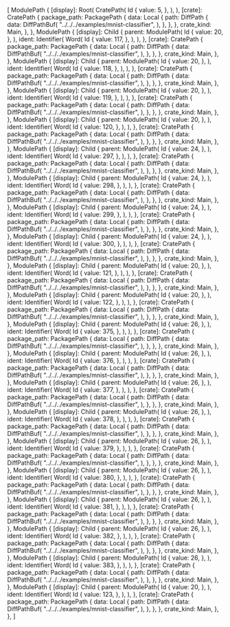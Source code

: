 [
    ModulePath {
        [display]: Root(
            CratePath(
                Id {
                    value: 5,
                },
            ),
        ),
        [crate]: CratePath {
            package_path: PackagePath {
                data: Local {
                    path: DiffPath {
                        data: DiffPathBuf(
                            "../../../examples/mnist-classifier",
                        ),
                    },
                },
            },
            crate_kind: Main,
        },
    },
    ModulePath {
        [display]: Child {
            parent: ModulePath(
                Id {
                    value: 20,
                },
            ),
            ident: Identifier(
                Word(
                    Id {
                        value: 117,
                    },
                ),
            ),
        },
        [crate]: CratePath {
            package_path: PackagePath {
                data: Local {
                    path: DiffPath {
                        data: DiffPathBuf(
                            "../../../examples/mnist-classifier",
                        ),
                    },
                },
            },
            crate_kind: Main,
        },
    },
    ModulePath {
        [display]: Child {
            parent: ModulePath(
                Id {
                    value: 20,
                },
            ),
            ident: Identifier(
                Word(
                    Id {
                        value: 118,
                    },
                ),
            ),
        },
        [crate]: CratePath {
            package_path: PackagePath {
                data: Local {
                    path: DiffPath {
                        data: DiffPathBuf(
                            "../../../examples/mnist-classifier",
                        ),
                    },
                },
            },
            crate_kind: Main,
        },
    },
    ModulePath {
        [display]: Child {
            parent: ModulePath(
                Id {
                    value: 20,
                },
            ),
            ident: Identifier(
                Word(
                    Id {
                        value: 119,
                    },
                ),
            ),
        },
        [crate]: CratePath {
            package_path: PackagePath {
                data: Local {
                    path: DiffPath {
                        data: DiffPathBuf(
                            "../../../examples/mnist-classifier",
                        ),
                    },
                },
            },
            crate_kind: Main,
        },
    },
    ModulePath {
        [display]: Child {
            parent: ModulePath(
                Id {
                    value: 20,
                },
            ),
            ident: Identifier(
                Word(
                    Id {
                        value: 120,
                    },
                ),
            ),
        },
        [crate]: CratePath {
            package_path: PackagePath {
                data: Local {
                    path: DiffPath {
                        data: DiffPathBuf(
                            "../../../examples/mnist-classifier",
                        ),
                    },
                },
            },
            crate_kind: Main,
        },
    },
    ModulePath {
        [display]: Child {
            parent: ModulePath(
                Id {
                    value: 24,
                },
            ),
            ident: Identifier(
                Word(
                    Id {
                        value: 297,
                    },
                ),
            ),
        },
        [crate]: CratePath {
            package_path: PackagePath {
                data: Local {
                    path: DiffPath {
                        data: DiffPathBuf(
                            "../../../examples/mnist-classifier",
                        ),
                    },
                },
            },
            crate_kind: Main,
        },
    },
    ModulePath {
        [display]: Child {
            parent: ModulePath(
                Id {
                    value: 24,
                },
            ),
            ident: Identifier(
                Word(
                    Id {
                        value: 298,
                    },
                ),
            ),
        },
        [crate]: CratePath {
            package_path: PackagePath {
                data: Local {
                    path: DiffPath {
                        data: DiffPathBuf(
                            "../../../examples/mnist-classifier",
                        ),
                    },
                },
            },
            crate_kind: Main,
        },
    },
    ModulePath {
        [display]: Child {
            parent: ModulePath(
                Id {
                    value: 24,
                },
            ),
            ident: Identifier(
                Word(
                    Id {
                        value: 299,
                    },
                ),
            ),
        },
        [crate]: CratePath {
            package_path: PackagePath {
                data: Local {
                    path: DiffPath {
                        data: DiffPathBuf(
                            "../../../examples/mnist-classifier",
                        ),
                    },
                },
            },
            crate_kind: Main,
        },
    },
    ModulePath {
        [display]: Child {
            parent: ModulePath(
                Id {
                    value: 24,
                },
            ),
            ident: Identifier(
                Word(
                    Id {
                        value: 300,
                    },
                ),
            ),
        },
        [crate]: CratePath {
            package_path: PackagePath {
                data: Local {
                    path: DiffPath {
                        data: DiffPathBuf(
                            "../../../examples/mnist-classifier",
                        ),
                    },
                },
            },
            crate_kind: Main,
        },
    },
    ModulePath {
        [display]: Child {
            parent: ModulePath(
                Id {
                    value: 20,
                },
            ),
            ident: Identifier(
                Word(
                    Id {
                        value: 121,
                    },
                ),
            ),
        },
        [crate]: CratePath {
            package_path: PackagePath {
                data: Local {
                    path: DiffPath {
                        data: DiffPathBuf(
                            "../../../examples/mnist-classifier",
                        ),
                    },
                },
            },
            crate_kind: Main,
        },
    },
    ModulePath {
        [display]: Child {
            parent: ModulePath(
                Id {
                    value: 20,
                },
            ),
            ident: Identifier(
                Word(
                    Id {
                        value: 122,
                    },
                ),
            ),
        },
        [crate]: CratePath {
            package_path: PackagePath {
                data: Local {
                    path: DiffPath {
                        data: DiffPathBuf(
                            "../../../examples/mnist-classifier",
                        ),
                    },
                },
            },
            crate_kind: Main,
        },
    },
    ModulePath {
        [display]: Child {
            parent: ModulePath(
                Id {
                    value: 26,
                },
            ),
            ident: Identifier(
                Word(
                    Id {
                        value: 375,
                    },
                ),
            ),
        },
        [crate]: CratePath {
            package_path: PackagePath {
                data: Local {
                    path: DiffPath {
                        data: DiffPathBuf(
                            "../../../examples/mnist-classifier",
                        ),
                    },
                },
            },
            crate_kind: Main,
        },
    },
    ModulePath {
        [display]: Child {
            parent: ModulePath(
                Id {
                    value: 26,
                },
            ),
            ident: Identifier(
                Word(
                    Id {
                        value: 376,
                    },
                ),
            ),
        },
        [crate]: CratePath {
            package_path: PackagePath {
                data: Local {
                    path: DiffPath {
                        data: DiffPathBuf(
                            "../../../examples/mnist-classifier",
                        ),
                    },
                },
            },
            crate_kind: Main,
        },
    },
    ModulePath {
        [display]: Child {
            parent: ModulePath(
                Id {
                    value: 26,
                },
            ),
            ident: Identifier(
                Word(
                    Id {
                        value: 377,
                    },
                ),
            ),
        },
        [crate]: CratePath {
            package_path: PackagePath {
                data: Local {
                    path: DiffPath {
                        data: DiffPathBuf(
                            "../../../examples/mnist-classifier",
                        ),
                    },
                },
            },
            crate_kind: Main,
        },
    },
    ModulePath {
        [display]: Child {
            parent: ModulePath(
                Id {
                    value: 26,
                },
            ),
            ident: Identifier(
                Word(
                    Id {
                        value: 378,
                    },
                ),
            ),
        },
        [crate]: CratePath {
            package_path: PackagePath {
                data: Local {
                    path: DiffPath {
                        data: DiffPathBuf(
                            "../../../examples/mnist-classifier",
                        ),
                    },
                },
            },
            crate_kind: Main,
        },
    },
    ModulePath {
        [display]: Child {
            parent: ModulePath(
                Id {
                    value: 26,
                },
            ),
            ident: Identifier(
                Word(
                    Id {
                        value: 379,
                    },
                ),
            ),
        },
        [crate]: CratePath {
            package_path: PackagePath {
                data: Local {
                    path: DiffPath {
                        data: DiffPathBuf(
                            "../../../examples/mnist-classifier",
                        ),
                    },
                },
            },
            crate_kind: Main,
        },
    },
    ModulePath {
        [display]: Child {
            parent: ModulePath(
                Id {
                    value: 26,
                },
            ),
            ident: Identifier(
                Word(
                    Id {
                        value: 380,
                    },
                ),
            ),
        },
        [crate]: CratePath {
            package_path: PackagePath {
                data: Local {
                    path: DiffPath {
                        data: DiffPathBuf(
                            "../../../examples/mnist-classifier",
                        ),
                    },
                },
            },
            crate_kind: Main,
        },
    },
    ModulePath {
        [display]: Child {
            parent: ModulePath(
                Id {
                    value: 26,
                },
            ),
            ident: Identifier(
                Word(
                    Id {
                        value: 381,
                    },
                ),
            ),
        },
        [crate]: CratePath {
            package_path: PackagePath {
                data: Local {
                    path: DiffPath {
                        data: DiffPathBuf(
                            "../../../examples/mnist-classifier",
                        ),
                    },
                },
            },
            crate_kind: Main,
        },
    },
    ModulePath {
        [display]: Child {
            parent: ModulePath(
                Id {
                    value: 26,
                },
            ),
            ident: Identifier(
                Word(
                    Id {
                        value: 382,
                    },
                ),
            ),
        },
        [crate]: CratePath {
            package_path: PackagePath {
                data: Local {
                    path: DiffPath {
                        data: DiffPathBuf(
                            "../../../examples/mnist-classifier",
                        ),
                    },
                },
            },
            crate_kind: Main,
        },
    },
    ModulePath {
        [display]: Child {
            parent: ModulePath(
                Id {
                    value: 26,
                },
            ),
            ident: Identifier(
                Word(
                    Id {
                        value: 383,
                    },
                ),
            ),
        },
        [crate]: CratePath {
            package_path: PackagePath {
                data: Local {
                    path: DiffPath {
                        data: DiffPathBuf(
                            "../../../examples/mnist-classifier",
                        ),
                    },
                },
            },
            crate_kind: Main,
        },
    },
    ModulePath {
        [display]: Child {
            parent: ModulePath(
                Id {
                    value: 20,
                },
            ),
            ident: Identifier(
                Word(
                    Id {
                        value: 123,
                    },
                ),
            ),
        },
        [crate]: CratePath {
            package_path: PackagePath {
                data: Local {
                    path: DiffPath {
                        data: DiffPathBuf(
                            "../../../examples/mnist-classifier",
                        ),
                    },
                },
            },
            crate_kind: Main,
        },
    },
]